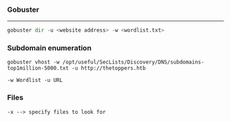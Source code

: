 ### Gobuster

---

```py
gobuster dir -u <website address> -w <wordlist.txt>
```

### Subdomain enumeration

```linux
gobuster vhost -w /opt/useful/SecLists/Discovery/DNS/subdomains-top1million-5000.txt -u http://thetoppers.htb

-w Wordlist -u URL
```

### Files

```linux
-x --> specify files to look for
```
